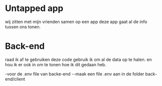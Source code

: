 # Untapped app

wij zitten met mijn vrienden samen op een app deze app gaat al de info tussen ons tonen.

# Back-end

raad ik af te gebruiken deze code gebruik ik om al de data op te halen. en hou ik er ook in om te tonen hoe ik dit gedaan heb.

-voor de .env file van backe-end
--maak een file .env aan in de folder back-end/client

